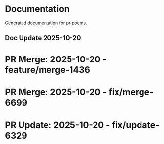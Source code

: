 # Documentation

Generated documentation for pr-poems.

## Doc Update 2025-10-20

# PR Merge: 2025-10-20 - feature/merge-1436

# PR Merge: 2025-10-20 - fix/merge-6699

# PR Update: 2025-10-20 - fix/update-6329
